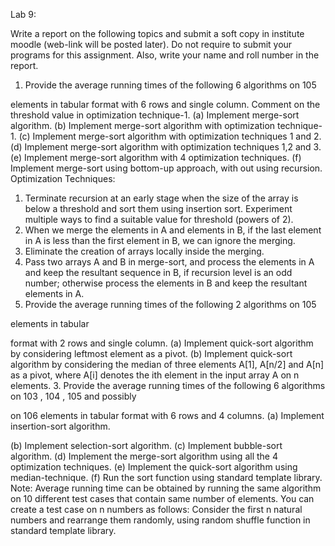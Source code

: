 Lab 9:

Write a report on the following topics and submit a soft copy in institute moodle (web-link will be
posted later). Do not require to submit your programs for this assignment. Also, write your name
and roll number in the report.
1. Provide the average running times of the following 6 algorithms on 105

elements in tabular
format with 6 rows and single column. Comment on the threshold value in optimization
technique-1.
(a) Implement merge-sort algorithm.
(b) Implement merge-sort algorithm with optimization technique-1.
(c) Implement merge-sort algorithm with optimization techniques 1 and 2.
(d) Implement merge-sort algorithm with optimization techniques 1,2 and 3.
(e) Implement merge-sort algorithm with 4 optimization techniques.
(f) Implement merge-sort using bottom-up approach, with out using recursion.
Optimization Techniques:
1. Terminate recursion at an early stage when the size of the array is below a threshold
and sort them using insertion sort. Experiment multiple ways to find a suitable value for
threshold (powers of 2).
2. When we merge the elements in A and elements in B, if the last element in A is less than
the first element in B, we can ignore the merging.
3. Eliminate the creation of arrays locally inside the merging.
4. Pass two arrays A and B in merge-sort, and process the elements in A and keep the
resultant sequence in B, if recursion level is an odd number; otherwise process the elements
in B and keep the resultant elements in A.
2. Provide the average running times of the following 2 algorithms on 105

elements in tabular

format with 2 rows and single column.
(a) Implement quick-sort algorithm by considering leftmost element as a pivot.
(b) Implement quick-sort algorithm by considering the median of three elements A[1], A[n/2]
and A[n] as a pivot, where A[i] denotes the ith element in the input array A on n elements.
3. Provide the average running times of the following 6 algorithms on 103
, 104
, 105 and possibly

on 106
elements in tabular format with 6 rows and 4 columns.
(a) Implement insertion-sort algorithm.

(b) Implement selection-sort algorithm.
(c) Implement bubble-sort algorithm.
(d) Implement the merge-sort algorithm using all the 4 optimization techniques.
(e) Implement the quick-sort algorithm using median-technique.
(f) Run the sort function using standard template library.
Note: Average running time can be obtained by running the same algorithm on 10 different test
cases that contain same number of elements. You can create a test case on n numbers as follows:
Consider the first n natural numbers and rearrange them randomly, using random shuffle function
in standard template library.
